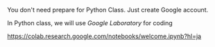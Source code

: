 You don't need prepare for Python Class.
Just create Google account.

In Python class, we will use *Google Laboratory* for coding

https://colab.research.google.com/notebooks/welcome.ipynb?hl=ja